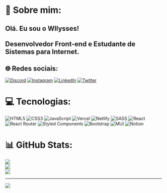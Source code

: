 # 💫 Sobre mim:
## Olá. Eu sou o Wllysses!<br><br> Desenvolvedor Front-end e Estudante de Sistemas para Internet.


## 🌐 Redes sociais:
[![Discord](https://img.shields.io/badge/Discord-%237289DA.svg?logo=discord&logoColor=white)](https://discord.gg/wllyssesjr#6607) [![Instagram](https://img.shields.io/badge/Instagram-%23E4405F.svg?logo=Instagram&logoColor=white)](https://instagram.com/wllyssesjr) [![LinkedIn](https://img.shields.io/badge/LinkedIn-%230077B5.svg?logo=linkedin&logoColor=white)](https://www.linkedin.com/in/wllysses-tavares-29a9a7223/) [![Twitter](https://img.shields.io/badge/Twitter-%231DA1F2.svg?logo=Twitter&logoColor=white)](https://twitter.com/wllyssespaz_) 

# 💻 Tecnologias:
![HTML5](https://img.shields.io/badge/html5-%23E34F26.svg?style=for-the-badge&logo=html5&logoColor=white) ![CSS3](https://img.shields.io/badge/css3-%231572B6.svg?style=for-the-badge&logo=css3&logoColor=white) ![JavaScript](https://img.shields.io/badge/javascript-%23323330.svg?style=for-the-badge&logo=javascript&logoColor=%23F7DF1E) ![Vercel](https://img.shields.io/badge/vercel-%23000000.svg?style=for-the-badge&logo=vercel&logoColor=white) ![Netlify](https://img.shields.io/badge/netlify-%23000000.svg?style=for-the-badge&logo=netlify&logoColor=#00C7B7) ![SASS](https://img.shields.io/badge/SASS-hotpink.svg?style=for-the-badge&logo=SASS&logoColor=white) ![React](https://img.shields.io/badge/react-%2320232a.svg?style=for-the-badge&logo=react&logoColor=%2361DAFB) ![React Router](https://img.shields.io/badge/React_Router-CA4245?style=for-the-badge&logo=react-router&logoColor=white) ![Styled Components](https://img.shields.io/badge/styled--components-DB7093?style=for-the-badge&logo=styled-components&logoColor=white) ![Bootstrap](https://img.shields.io/badge/bootstrap-%23563D7C.svg?style=for-the-badge&logo=bootstrap&logoColor=white) ![MUI](https://img.shields.io/badge/MUI-%230081CB.svg?style=for-the-badge&logo=material-ui&logoColor=white) ![Notion](https://img.shields.io/badge/Notion-%23000000.svg?style=for-the-badge&logo=notion&logoColor=white)
# 📊 GitHub Stats:
![](https://github-readme-stats.vercel.app/api?username=wllysses&theme=dracula&hide_border=false&include_all_commits=true&count_private=false)<br/>
![](https://github-readme-streak-stats.herokuapp.com/?user=wllysses&theme=dracula&hide_border=false)<br/>
![](https://github-readme-stats.vercel.app/api/top-langs/?username=wllysses&theme=dracula&hide_border=false&include_all_commits=true&count_private=false&layout=compact)

---
[![](https://visitcount.itsvg.in/api?id=wllysses&icon=0&color=0)](https://visitcount.itsvg.in)

<!-- Proudly created with GPRM ( https://gprm.itsvg.in ) -->
